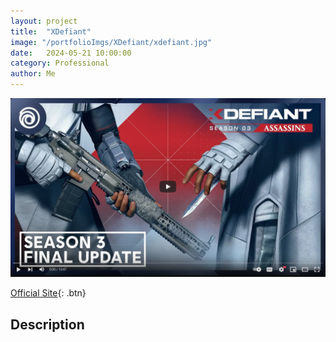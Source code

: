 ```yaml
---
layout: project
title:  "XDefiant"
image: "/portfolioImgs/XDefiant/xdefiant.jpg"
date:   2024-05-21 10:00:00
category: Professional
author: Me
---
```


[![Watch the video](/portfolioImgs/XDefiant/videoCapture.PNG)](https://www.youtube.com/watch?v=xJAmH4AJjHE)

[Official Site](https://www.ubisoft.com/xdefiant-our-message-to-players){: .btn}



## Description